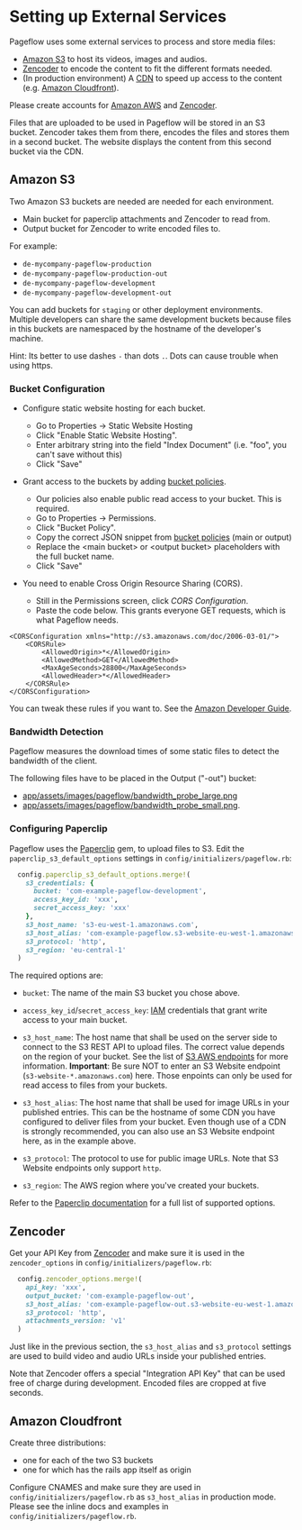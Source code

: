 # Setting up External Services

Pageflow uses some external services to process and store media files:

  * [Amazon S3](http://aws.amazon.com/s3/) to host its videos, images
    and audios.
  * [Zencoder](https://zencoder.com/) to encode the content to fit the
    different formats needed.
  * (In production environment) A
    [CDN](http://en.wikipedia.org/wiki/Content_delivery_network) to
    speed up access to the content
    (e.g. [Amazon Cloudfront](http://aws.amazon.com/cloudfront/)).

Please create accounts for [Amazon AWS](http://aws.amazon.com/) and
[Zencoder](https://zencoder.com/).

Files that are uploaded to be used in Pageflow will be stored in an S3
bucket. Zencoder takes them from there, encodes the files and stores
them in a second bucket. The website displays the content from this
second bucket via the CDN.

## Amazon S3

Two Amazon S3 buckets are needed are needed for each environment.

  * Main bucket for paperclip attachments and Zencoder to read from.
  * Output bucket for Zencoder to write encoded files to.

For example:

  * `de-mycompany-pageflow-production`
  * `de-mycompany-pageflow-production-out`
  * `de-mycompany-pageflow-development`
  * `de-mycompany-pageflow-development-out`

You can add buckets for `staging` or other deployment environments.
Multiple developers can share the same development buckets because
files in this buckets are namespaced by the hostname of the
developer's machine.

Hint: Its better to use dashes `-` than dots `.`. Dots can cause
trouble when using https.

### Bucket Configuration

* Configure static website hosting for each bucket.

  * Go to Properties -> Static Website Hosting
  * Click "Enable Static Website Hosting".
  * Enter arbitrary string into the field "Index Document"
    (i.e. "foo", you can't save without this)
  * Click "Save"

* Grant access to the buckets by adding
  [bucket policies](./setting_up_s3_bucket_policies.md).

  * Our policies also enable public read access to your bucket. This
    is required.
  * Go to Properties -> Permissions.
  * Click "Bucket Policy".
  * Copy the correct JSON snippet from
    [bucket policies](./setting_up_s3_bucket_policies.md) (main or
    output)
  * Replace the \<main bucket\> or \<output bucket\> placeholders with
    the full bucket name.
  * Click "Save"

* You need to enable Cross Origin Resource Sharing (CORS).

  * Still in the Permissions screen, click _CORS Configuration_.
  * Paste the code below. This grants everyone GET requests, which is
    what Pageflow needs.

```
<CORSConfiguration xmlns="http://s3.amazonaws.com/doc/2006-03-01/">
    <CORSRule>
        <AllowedOrigin>*</AllowedOrigin>
        <AllowedMethod>GET</AllowedMethod>
        <MaxAgeSeconds>28800</MaxAgeSeconds>
        <AllowedHeader>*</AllowedHeader>
    </CORSRule>
</CORSConfiguration>
```

You can tweak these rules if you want to. See the
[Amazon Developer Guide](https://docs.aws.amazon.com/AmazonS3/latest/dev/cors.html#how-do-i-enable-cors).

### Bandwidth Detection

Pageflow measures the download times of some static files to detect
the bandwidth of the client.

The following files have to be placed in the Output ("-out") bucket:

  * [app/assets/images/pageflow/bandwidth_probe_large.png](https://raw.githubusercontent.com/codevise/pageflow/master/app/assets/images/pageflow/bandwidth_probe_large.png)
  * [app/assets/images/pageflow/bandwidth_probe_small.png](https://raw.githubusercontent.com/codevise/pageflow/master/app/assets/images/pageflow/bandwidth_probe_small.png).

### Configuring Paperclip

Pageflow uses the
[Paperclip](https://github.com/thoughtbot/paperclip/) gem, to upload
files to S3. Edit the `paperclip_s3_default_options` settings in
`config/initializers/pageflow.rb`:

```ruby
  config.paperclip_s3_default_options.merge!(
    s3_credentials: {
      bucket: 'com-example-pageflow-development',
      access_key_id: 'xxx',
      secret_access_key: 'xxx'
    },
    s3_host_name: 's3-eu-west-1.amazonaws.com',
    s3_host_alias: 'com-example-pageflow.s3-website-eu-west-1.amazonaws.com',
    s3_protocol: 'http',
    s3_region: 'eu-central-1'
  )
```

The required options are:

* `bucket`: The name of the main S3 bucket you chose above.

* `access_key_id`/`secret_access_key`:
  [IAM](http://aws.amazon.com/de/iam/) credentials that grant write
  access to your main bucket.

* `s3_host_name`: The host name that shall be used on the server side
  to connect to the S3 REST API to upload files. The correct value
  depends on the region of your bucket. See the list of
  [S3 AWS endpoints](http://docs.aws.amazon.com/general/latest/gr/rande.html#s3_region)
  for more information.  **Important**: Be sure NOT to enter an S3
  Website endpoint (`s3-website-*.amazonaws.com`) here. Those enpoints
  can only be used for read access to files from your buckets.

* `s3_host_alias`: The host name that shall be used for image URLs in
  your published entries. This can be the hostname of some CDN you
  have configured to deliver files from your bucket. Even though use
  of a CDN is strongly recommended, you can also use an S3 Website
  endpoint here, as in the example above.

* `s3_protocol`: The protocol to use for public image URLs. Note that
  S3 Website endpoints only support `http`.

* `s3_region`: The AWS region where you've created your buckets.

Refer to the
[Paperclip documentation](http://www.rubydoc.info/gems/paperclip/Paperclip/Storage/S3)
for a full list of supported options.

## Zencoder

Get your API Key from [Zencoder](https://zencoder.com) and make sure
it is used in the `zencoder_options` in
`config/initializers/pageflow.rb`:

```ruby
  config.zencoder_options.merge!(
    api_key: 'xxx',
    output_bucket: 'com-example-pageflow-out',
    s3_host_alias: 'com-example-pageflow-out.s3-website-eu-west-1.amazonaws.com',
    s3_protocol: 'http',
    attachments_version: 'v1'
  )
```

Just like in the previous section, the `s3_host_alias` and
`s3_protocol` settings are used to build video and audio URLs inside
your published entries.

Note that Zencoder offers a special "Integration API Key" that can be
used free of charge during development. Encoded files are cropped at
five seconds.

## Amazon Cloudfront

Create three distributions:

- one for each of the two S3 buckets
- one for which has the rails app itself as origin

Configure CNAMES and make sure they are used in
`config/initializers/pageflow.rb` as `s3_host_alias` in production
mode.  Please see the inline docs and examples in
`config/initializers/pageflow.rb`.
